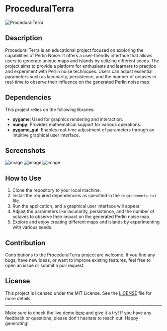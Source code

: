 # ProceduralTerra

![ProceduralTerra](screenshot.jpg)

## Description

Procedural Terra is an educational project focused on exploring the capabilities of Perlin Noise. It offers a user-friendly interface that allows users to generate unique maps and islands by utilizing different seeds. The project aims to provide a platform for enthusiasts and learners to practice and experiment with Perlin noise techniques. Users can adjust essential parameters such as lacunarity, persistence, and the number of octaves in real-time to observe their influence on the generated Perlin noise map.

## Dependencies

This project relies on the following libraries:

- **pygame**: Used for graphics rendering and interaction.
- **numpy**: Provides mathematical support for various operations.
- **pygame_gui**: Enables real-time adjustment of parameters through an intuitive graphical user interface.

## Screenshots
![image](https://github.com/Yousef-Albasel/ProceduralTerra/assets/111648493/e3617456-5bd9-4a5a-aea5-14d8e225b0be)
![image](https://github.com/Yousef-Albasel/ProceduralTerra/assets/111648493/1f7f9a81-33d3-429b-9961-ebd764bc21ab)
![image](https://github.com/Yousef-Albasel/ProceduralTerra/assets/111648493/cde30843-03b7-4daf-a050-af513d8f7fdb)



## How to Use

1. Clone the repository to your local machine.
2. Install the required dependencies as specified in the `requirements.txt` file.
3. Run the application, and a graphical user interface will appear.
4. Adjust the parameters like lacunarity, persistence, and the number of octaves to observe their impact on the generated Perlin noise map.
5. Explore and enjoy creating different maps and islands by experimenting with various seeds.

## Contribution

Contributions to the ProceduralTerra project are welcome. If you find any bugs, have new ideas, or want to improve existing features, feel free to open an issue or submit a pull request.

## License

This project is licensed under the MIT License. See the [LICENSE](LICENSE) file for more details.

---

Make sure to check the live demo [here](https://proceduralterra-demo.example.com) and give it a try! If you have any feedback or questions, please don't hesitate to reach out. Happy generating!
